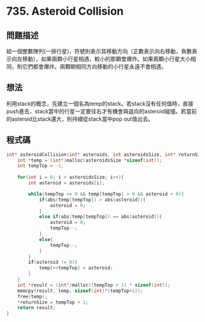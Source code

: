 # 735. Asteroid Collision
## 問題描述
給一個整數陣列(一排行星)，符號則表示其移動方向（正數表示向右移動，負數表示向左移動），如果兩顆小行星相遇，較小的那顆會爆炸。如果兩顆小行星大小相同，則它們都會爆炸。兩顆朝相同方向移動的小行星永遠不會相遇。

## 想法
利用stack的概念，先建立一個名為temp的stack。若stack沒有任何值時，直接push進去，stack當中的行星一定要往右才有機會與返向的asteroid碰撞。若當前的asteroid比stack還大，則持續從stack當中pop out值出去。

## 程式碼
```C
int* asteroidCollision(int* asteroids, int asteroidsSize, int* returnSize) {
    int *temp = (int*)malloc(asteroidsSize *sizeof(int));
    int tempTop = -1;
    
    for(int i = 0; i < asteroidsSize; i++){
        int asteroid = asteroids[i];

        while(tempTop >= 0 && temp[tempTop] > 0 && asteroid < 0){
            if(abs(temp[tempTop]) > abs(asteroid)){
                asteroid = 0;
            }
            else if(abs(temp[tempTop]) == abs(asteroid)){
                asteroid = 0;
                tempTop--;
            }
            else{
                tempTop--;
            }
        }
        if(asteroid != 0){
            temp[++tempTop] = asteroid;
        }
    }
    int *result = (int*)malloc((tempTop + 1) * sizeof(int));
    memcpy(result, temp, sizeof(int)*(tempTop+1));
    free(temp);
    *returnSize = tempTop + 1;
    return result;
}
```
